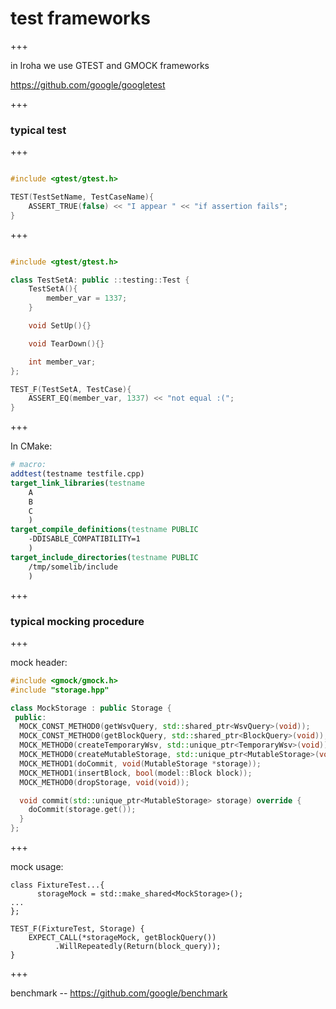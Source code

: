 # test frameworks

+++ 

in Iroha we use GTEST and GMOCK frameworks

https://github.com/google/googletest

+++

### typical test

+++

```C++

#include <gtest/gtest.h>

TEST(TestSetName, TestCaseName){
    ASSERT_TRUE(false) << "I appear " << "if assertion fails";
}

```

+++

```C++

#include <gtest/gtest.h>

class TestSetA: public ::testing::Test {
    TestSetA(){
        member_var = 1337;
    }

    void SetUp(){}

    void TearDown(){}

    int member_var;
};

TEST_F(TestSetA, TestCase){
    ASSERT_EQ(member_var, 1337) << "not equal :(";
}
```

+++

In CMake:

```CMake
# macro:
addtest(testname testfile.cpp)
target_link_libraries(testname
    A
    B
    C
    )
target_compile_definitions(testname PUBLIC
    -DDISABLE_COMPATIBILITY=1
    )
target_include_directories(testname PUBLIC
    /tmp/somelib/include
    )
```

+++

### typical mocking procedure

+++

mock header:

```C++
#include <gmock/gmock.h>
#include "storage.hpp"

class MockStorage : public Storage {
 public:
  MOCK_CONST_METHOD0(getWsvQuery, std::shared_ptr<WsvQuery>(void));
  MOCK_CONST_METHOD0(getBlockQuery, std::shared_ptr<BlockQuery>(void));
  MOCK_METHOD0(createTemporaryWsv, std::unique_ptr<TemporaryWsv>(void));
  MOCK_METHOD0(createMutableStorage, std::unique_ptr<MutableStorage>(void));
  MOCK_METHOD1(doCommit, void(MutableStorage *storage));
  MOCK_METHOD1(insertBlock, bool(model::Block block));
  MOCK_METHOD0(dropStorage, void(void));

  void commit(std::unique_ptr<MutableStorage> storage) override {
    doCommit(storage.get());
  }
};

```

+++

mock usage:

```
class FixtureTest...{
      storageMock = std::make_shared<MockStorage>();
...
};

TEST_F(FixtureTest, Storage) {
    EXPECT_CALL(*storageMock, getBlockQuery())
          .WillRepeatedly(Return(block_query));
}
```


+++

benchmark -- https://github.com/google/benchmark

